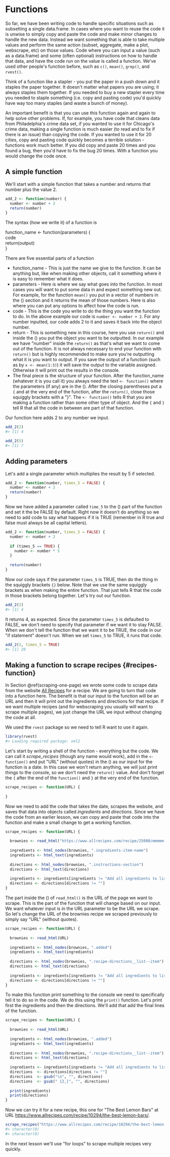 # Functions

So far, we have been writing code to handle specific situations such as subsetting a single data.frame. In cases where you want to reuse the code it is unwise to simply copy and paste the code and make minor changes to handle the new data. Instead we want something that is able to take multiple values and perform the same action (subset, aggregate, make a plot, webscrape, etc) on those values. Code where you can input a value (such as a data.frame) and some (often optional) instructions on how to handle that data, and have the code run on the value is called a function. We've used other people's function before, such as `c()`, `mean()`, `grep()`, and `rvest()`. 

Think of a function like a stapler - you put the paper in a push down and it staples the paper together. It doesn't matter what papers you are using; it always staples them together. If you needed to buy a new stapler every time you needed to staple something (i.e. copy and pasting code) you'd quickly have way too many staples (and waste a bunch of money). 

An important benefit is that you can use this function again and again to help solve other problems. If, for example, you have code that cleans data from Philadelphia's crime data set, if you wanted to use it for Chicago's crime data, making a single function is much easier (to read and to fix if there is an issue) than copying the code. If you wanted to use it for 20 cities, copy and pasting code quickly becomes a terrible solution - functions work much better. If you did copy and paste 20 times and you found a bug, then you'd have to fix the bug 20 times. With a function you would change the code once. 

## A simple function

We'll start with a simple function that takes a number and returns that number plus the value 2.


```r
add_2 <- function(number) {
  number <- number + 2
  return(number)
}
```

The syntax (how we write it) of a function is

function_name <- function(parameters)
{  
code   
return(output)  
}  

There are five essential parts of a function

+ function_name  - This is just the name we give to the function. It can be anything but, like when making other objects, call it something where it is easy to remember what it does.
+ parameters  - Here is where we say what goes into the function. In most cases you will want to put some data in and expect something new out. For example, for the function `mean()` you put in a vector of numbers in the () section and it returns the mean of those numbers. Here is also where you can put any options to affect how the code is run.
+ code - This is the code you write to do the thing you want the function to do. In the above example our code is `number <- number + 2`. For any number inputted, our code adds 2 to it and saves it back into the object number. 
+ return - This is something new in this course, here you use `return()` and inside the () you put the object you want to be outputted. In our example we have "number" inside the `return()` as that's what we want to come out of the function. It is not always necessary to end your function with `return()` but is highly recommended to make sure you're outputting what it is you want to output. If you save the output of a function (such as by `x <- mean(1:3)`) it will save the output to the variable assigned. Otherwise it will print out the results in the console.
+ The final piece is the structure of your function. After the function_name (whatever it is you call it) you always need the text `<- function()` where the parameters (if any) are in the (). After the closing parentheses put a `{` and at the very end of the function, after the `return()`, close those squiggly brackets with a "}". The `<- function()` tells R that you are making a function rather than some other type of object. And the `{` and `}` tell R that all the code in between are part of that function.

Our function here adds 2 to any number we input. 


```r
add_2(2)
#> [1] 4
```


```r
add_2(5)
#> [1] 7
```

## Adding parameters 

Let's add a single parameter which multiplies the result by 5 if selected.


```r
add_2 <- function(number, times_5 = FALSE) {
  number <- number + 2
  return(number)
}
```

Now we have added a parameter called `time_5` to the () part of the function and set it the be FALSE by default. Right now it doesn't do anything so we need to add code to say what happens if it is TRUE (remember in R true and false must always be all capital letters).


```r
add_2 <- function(number, times_5 = FALSE) {
  number <- number + 2
  
  if (times_5 == TRUE) {
    number <- number * 5
  }
  
  return(number)
}
```

Now our code says if the parameter `times_5` is TRUE, then do the thing in the squiggly brackets `{}` below. Note that we use the same squiggly brackets as when making the entire function. That just tells R that the code in those brackets belong together. Let's try out our function.


```r
add_2(2)
#> [1] 4
```

It returns 4, as expected. Since the parameter `times_5` is defaulted to FALSE, we don't need to specify that parameter if we want it to stay FALSE. When we don't tell the function that we want it to be TRUE, the code in our "if statement" doesn't run. When we set `times_5` to TRUE, it runs that code. 


```r
add_2(2, times_5 = TRUE)
#> [1] 20
```

## Making a function to scrape recipes {#recipes-function}

In Section \@ref(scraping-one-page) we wrote some code to scrape data from the website [All Recipes](https://www.allrecipes.com/) for a recipe. We are going to turn that code into a function here. The benefit is that our input to the function will be an URL and then it will print out the ingredients and directions for that recipe. If we want multiple recipes (and for webscraping you usually will want to scrape multiple pages), we just change the URL we input without changing the code at all.

We used the `rvest` package so we need to tell R want to use it again.


```r
library(rvest)
#> Loading required package: xml2
```

Let's start by writing a shell of the function - everything but the code. We can call it *scrape_recipes* (though any name would work), add in the `<- function()` and put "URL" (without quotes) in the () as our input for the function is a date. In this case we won't return anything, we will just print things to the console, so we don't need the `return()` value. And don't forget the `{` after the end of the `function()` and `}` at the very end of the function. 


```r
scrape_recipes <- function(URL) {
  
}
```

Now we need to add the code that takes the date, scrapes the website, and saves that data into objects called *ingredients* and *directions*. Since we have the code from an earlier lesson, we can copy and paste that code into the function and make a small change to get a working function.


```r
scrape_recipes <- function(URL) {
  
  brownies <- read_html("https://www.allrecipes.com/recipe/25080/mmmmm-brownies/")
  
  ingredients <- html_nodes(brownies, ".ingredients-item-name")
  ingredients <- html_text(ingredients)
  
  directions <- html_nodes(brownies, ".instructions-section")
  directions <- html_text(directions)
  
  ingredients <- ingredients[ingredients != "Add all ingredients to list"]
  directions <- directions[directions != ""]
}
```

The part inside the () of `read_html()` is the URL of the page we want to scrape. This is the part of the function that will change based on our input. We want whatever input is in the URL parameter to be the URL we scrape. So let's change the URL of the brownies recipe we scraped previously to simply say "URL" (without quotes). 


```r
scrape_recipes <- function(URL) {
  
  brownies <- read_html(URL)
  
  ingredients <- html_nodes(brownies, ".added")
  ingredients <- html_text(ingredients)
  
  directions <- html_nodes(brownies, ".recipe-directions__list--item")
  directions <- html_text(directions)
  
  ingredients <- ingredients[ingredients != "Add all ingredients to list"]
  directions <- directions[directions != ""]
}
```

To make this function print something to the console we need to specifically tell it to do so in the code. We do this using the `print()` function. Let's print first the ingredients and then the directions. We'll add that add the final lines of the function.


```r
scrape_recipes <- function(URL) {
  
  brownies <- read_html(URL)
  
  ingredients <- html_nodes(brownies, ".added")
  ingredients <- html_text(ingredients)
  
  directions <- html_nodes(brownies, ".recipe-directions__list--item")
  directions <- html_text(directions)
  
  ingredients <- ingredients[ingredients != "Add all ingredients to list"]
  directions  <- directions[directions != ""]
  directions  <- gsub("\n", "", directions)
  directions  <- gsub(" {2,}", "", directions)
  
  print(ingredients)
  print(directions)
}
```

Now we can try it for a new recipe, this one for "The Best Lemon Bars" at URL https://www.allrecipes.com/recipe/10294/the-best-lemon-bars/. 


```r
scrape_recipes("https://www.allrecipes.com/recipe/10294/the-best-lemon-bars/")
#> character(0)
#> character(0)
```

In the next lesson we'll use "for loops" to scrape multiple recipes very quickly. 

